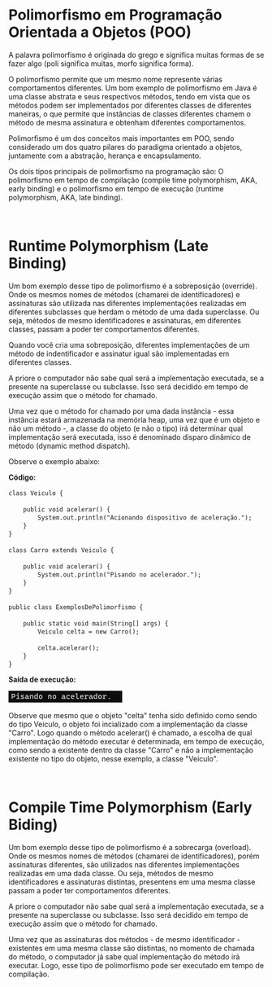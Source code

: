# Polimorfismo em Programação Orientada a Objetos (POO)

A palavra polimorfismo é originada do grego e significa muitas formas de se fazer algo (poli significa muitas, morfo significa forma).

O polimorfismo permite que um mesmo nome represente várias comportamentos diferentes. Um bom exemplo de polimorfismo em Java é uma classe abstrata e seus respectivos métodos, tendo em vista que os métodos podem ser implementados por diferentes classes de diferentes maneiras, o que permite que instâncias de classes diferentes chamem o método de mesma assinatura e obtenham diferentes comportamentos.

Polimorfismo é um dos conceitos mais importantes em POO, sendo considerado um dos quatro pilares do paradigma orientado a objetos, juntamente com a abstração, herança e encapsulamento.

Os dois tipos principais de polimorfismo na programação são: O polimorfismo em tempo de compilação (compile time polymorphism, AKA, early binding) e o polimorfismo em tempo de execução (runtime polymorphism, AKA, late binding).

&nbsp;

# Runtime Polymorphism (Late Binding)

Um bom exemplo desse tipo de polimorfismo é a sobreposição (override). Onde os mesmos nomes de métodos (chamarei de identificadores) e assinaturas são utilizada nas diferentes implementações realizadas em diferentes subclasses que herdam o método de uma dada superclasse. Ou seja, métodos de mesmo identificadores e assinaturas, em diferentes classes, passam a poder ter comportamentos diferentes.

Quando você cria uma sobreposição, diferentes implementações de um método de indentificador e assinatur igual são implementadas em diferentes classes. 

A priore o computador não sabe qual será a implementação executada, se a presente na superclasse ou subclasse. Isso será decidido em tempo de execução assim que o método for chamado.

Uma vez que o método for chamado por uma dada instância - essa instância estará armazenada na memória heap, uma vez que é um objeto e não um método -, a classe do objeto (e não o tipo) irá determinar qual implementação será executada, isso é denominado disparo dinâmico de método (dynamic method dispatch).

Observe o exemplo abaixo:

**Código:**

```
class Veiculo {

    public void acelerar() {
        System.out.println("Acionando dispositivo de aceleração.");
    }
}

class Carro extends Veiculo {

    public void acelerar() {
        System.out.println("Pisando no acelerador.");
    }
}

public class ExemplosDePolimorfismo {
    
    public static void main(String[] args) {
        Veiculo celta = new Carro();

        celta.acelerar();
    }
}
```

**Saída de execução:**

![](images/overriding-output.png)

Observe que mesmo que o objeto "celta" tenha sido definido como sendo do tipo Veiculo, o objeto foi incializado com a implementação da classe "Carro". Logo quando o método acelerar() é chamado, a escolha de qual implementação do método executar é determinada, em tempo de execução, como sendo a existente dentro da classe "Carro" e não a implementação existente no tipo do objeto, nesse exemplo, a classe "Veiculo".

&nbsp;

# Compile Time Polymorphism (Early Biding)

Um bom exemplo desse tipo de polimorfismo é a sobrecarga (overload). Onde os mesmos nomes de métodos (chamarei de identificadores), porém assinaturas diferentes, são utilizados nas diferentes implementações realizadas em uma dada classe. Ou seja, métodos de mesmo identificadores e assinaturas distintas, presentens em uma mesma classe passam a poder ter comportamentos diferentes.

A priore o computador não sabe qual será a implementação executada, se a presente na superclasse ou subclasse. Isso será decidido em tempo de execução assim que o método for chamado.

Uma vez que as assinaturas dos métodos - de mesmo identificador - existentes em uma mesma classe são distintas, no momento de chamada do método, o computador já sabe qual implementação do método irá executar. Logo, esse tipo de polimorfismo pode ser executado em tempo de compilação.